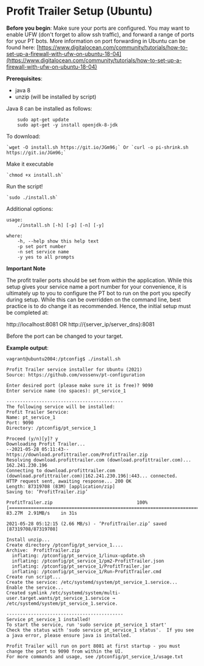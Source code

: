 
# Profit Trailer Setup (Ubuntu)

**Before you begin**:
	Make sure your ports are configured.  You may want to enable UFW (don't forget to allow ssh traffic), and forward a range of ports for your PT bots.  More information on port forwarding in Ubuntu can be found here:
	[https://www.digitalocean.com/community/tutorials/how-to-set-up-a-firewall-with-ufw-on-ubuntu-18-04](https://www.digitalocean.com/community/tutorials/how-to-set-up-a-firewall-with-ufw-on-ubuntu-18-04)

**Prerequisites**: 
- java 8
- unzip (will be installed by script)

Java 8 can be installed as follows:
```
    sudo apt-get update
    sudo apt-get -y install openjdk-8-jdk
```

To download:

	`wget -O install.sh https://git.io/JGm96;` Or `curl -o pi-shrink.sh https://git.io/JGm96;`

Make it executable

	`chmod +x install.sh`

Run the script!

	`sudo ./install.sh`

Additional options:
```
usage:
	./install.sh [-h] [-p] [-n] [-y]  

where:
	-h, --help show this help text
	-p set port number
	-n set service name
	-y yes to all prompts
```

**Important Note**

The profit trailer ports should be set from *within* the application.  While this setup gives your service name a port number for your convenience, it is ultimately up to you to configure the PT bot to run on the port you specify during setup.  While this can be overridden on the command line, best practice is to do change it as recommended.  Hence, the initial setup must be completed at:

http://localhost:8081  OR http://{server_ip/server_dns}:8081

Before the port can be changed to your target.

**Example output**:

```
vagrant@ubuntu2004:/ptconfig$ ./install.sh

Profit Trailer service installer for Ubuntu (2021)
Source: https://github.com/vossenv/pt-configuration

Enter desired port (please make sure it is free)? 9090
Enter service name (no spaces): pt_service_1

-------------------------------------------
The following service will be installed:
Profit Trailer Service:
Name: pt_service_1
Port: 9090
Directory: /ptconfig/pt_service_1

Proceed (y/n)[y]? y
Downloading Profit Trailer...
--2021-05-28 05:11:43--  https://download.profittrailer.com/ProfitTrailer.zip
Resolving download.profittrailer.com (download.profittrailer.com)... 162.241.230.196
Connecting to download.profittrailer.com (download.profittrailer.com)|162.241.230.196|:443... connected.
HTTP request sent, awaiting response... 200 OK
Length: 87319708 (83M) [application/zip]
Saving to: ‘ProfitTrailer.zip’

ProfitTrailer.zip                               100%[======================================================================================================>]  83.27M  2.91MB/s    in 31s

2021-05-28 05:12:15 (2.66 MB/s) - ‘ProfitTrailer.zip’ saved [87319708/87319708]

Install unzip...
Create directory /ptconfig/pt_service_1....
Archive:  ProfitTrailer.zip
  inflating: /ptconfig/pt_service_1/linux-update.sh
  inflating: /ptconfig/pt_service_1/pm2-ProfitTrailer.json
  inflating: /ptconfig/pt_service_1/ProfitTrailer.jar
  inflating: /ptconfig/pt_service_1/Run-ProfitTrailer.cmd
Create run script...
Create the service: /etc/systemd/system/pt_service_1.service...
Enable the service...
Created symlink /etc/systemd/system/multi-user.target.wants/pt_service_1.service → /etc/systemd/system/pt_service_1.service.

-------------------------------------------
Service pt_service_1 installed!
To start the service, run 'sudo service pt_service_1 start'
Check the status with 'sudo service pt_service_1 status'.  If you see a java error, please ensure java is installed.

Profit Trailer will run on port 8081 at first startup - you must change the port to 9090 from within the UI.
For more commands and usage, see /ptconfig/pt_service_1/usage.txt
```